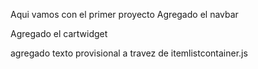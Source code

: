 Aqui vamos con el primer proyecto
Agregado el navbar

Agregado el cartwidget

agregado texto provisional a travez de itemlistcontainer.js
